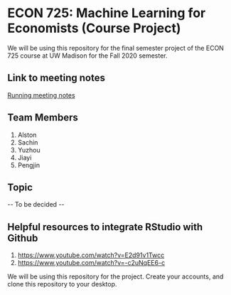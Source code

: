 # ECON 725: Machine Learning for Economists (Course Project)
We will be using this repository for the final semester project of the ECON 725 course at UW Madison for the Fall 2020 semester. 

## Link to meeting notes 
[Running meeting notes](https://uwprod-my.sharepoint.com/:w:/r/personal/aldsouza_wisc_edu/_layouts/15/doc.aspx?sourcedoc=%7B12bc2577-5134-4d13-be2d-d9e4efec1bf9%7D&action=edit)

## Team Members

1) Alston
2) Sachin
3) Yuzhou
4) Jiayi
5) Pengjin

## Topic

-- To be decided -- 

## Helpful resources to integrate RStudio with Github
1) https://www.youtube.com/watch?v=E2d91v1Twcc
2) https://www.youtube.com/watch?v=-c2uNqEE6-c

We will be using this repository for the project. Create your accounts, and clone this repository to your desktop. 
